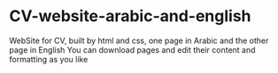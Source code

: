# CV-website-arabic-and-english
WebSite for CV, built by html and css, one page in Arabic and the other page in English
You can download pages and edit their content and formatting as you like
